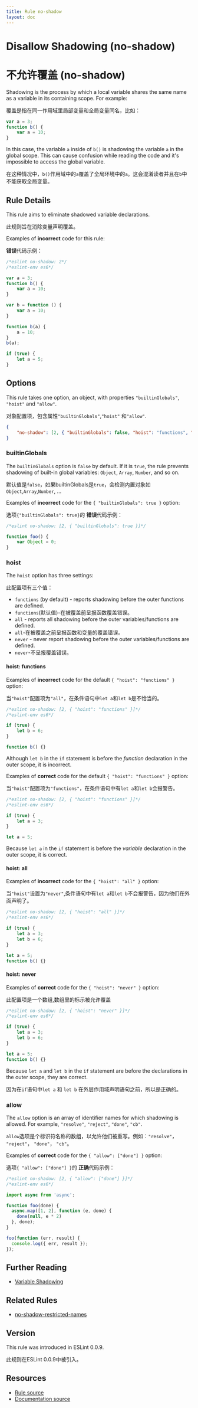 ```yaml
---
title: Rule no-shadow
layout: doc
---
```

<!-- Note: No pull requests accepted for this file. See README.md in the root directory for details. -->

# Disallow Shadowing (no-shadow)

# 不允许覆盖 (no-shadow)

Shadowing is the process by which a local variable shares the same name as a variable in its containing scope. For example:

覆盖是指在同一作用域里局部变量和全局变量同名，比如：

```js
var a = 3;
function b() {
    var a = 10;
}
```

In this case, the variable `a` inside of `b()` is shadowing the variable `a` in the global scope. This can cause confusion while reading the code and it's impossible to access the global variable.

在这种情况中，`b()`作用域中的`a`覆盖了全局环境中的`a`。这会混淆读者并且在`b`中不能获取全局变量。

## Rule Details

This rule aims to eliminate shadowed variable declarations.

此规则旨在消除变量声明覆盖。

Examples of **incorrect** code for this rule:

**错误**代码示例：

```js
/*eslint no-shadow: 2*/
/*eslint-env es6*/

var a = 3;
function b() {
    var a = 10;
}

var b = function () {
    var a = 10;
}

function b(a) {
    a = 10;
}
b(a);

if (true) {
    let a = 5;
}
```

## Options

This rule takes one option, an object, with properties `"builtinGlobals"`, `"hoist"` and `"allow"`.

对象配置项，包含属性`"builtinGlobals"`,`"hoist"` 和`"allow"`.

```json
{
    "no-shadow": [2, { "builtinGlobals": false, "hoist": "functions", "allow": [] }]
}
```

### builtinGlobals

The `builtinGlobals` option is `false` by default.
If it is `true`, the rule prevents shadowing of built-in global variables: `Object`, `Array`, `Number`, and so on.

默认值是`false`，如果builtinGlobals是`true`，会检测内置对象如`Object`,`Array`,`Number`, ...

Examples of **incorrect** code for the `{ "builtinGlobals": true }` option:

选项`{"builtinGlobals": true}`的 **错误**代码示例：

```js
/*eslint no-shadow: [2, { "builtinGlobals": true }]*/

function foo() {
    var Object = 0;
}
```

### hoist

The `hoist` option has three settings:

此配置项有三个值：

* `functions` (by default) - reports shadowing before the outer functions are defined.
* `functions`(默认值)-在被覆盖前呈报函数覆盖错误。
* `all` - reports all shadowing before the outer variables/functions are defined.
* `all`-在被覆盖之前呈报函数和变量的覆盖错误。
* `never` - never report shadowing before the outer variables/functions are defined.
* `never`-不呈报覆盖错误。


#### hoist: functions

Examples of **incorrect** code for the default `{ "hoist": "functions" }` option:

当`"hoist"`配置项为`"all"`，在条件语句中`let a`和`let b`是不恰当的。

```js
/*eslint no-shadow: [2, { "hoist": "functions" }]*/
/*eslint-env es6*/

if (true) {
    let b = 6;
}

function b() {}
```

Although `let b` in the `if` statement is before the *function* declaration in the outer scope, it is incorrect.

Examples of **correct** code for the default `{ "hoist": "functions" }` option:

当`"hoist"`配置项为`"functions"`，在条件语句中有`let a`和`let b`会报警告。


```js
/*eslint no-shadow: [2, { "hoist": "functions" }]*/
/*eslint-env es6*/

if (true) {
    let a = 3;
}

let a = 5;
```

Because `let a` in the `if` statement is before the *variable* declaration in the outer scope, it is correct.

#### hoist: all

Examples of **incorrect** code for the `{ "hoist": "all" }` option:

当`"hoist"`设置为`"never"`,条件语句中有`let a`和`let b`不会报警告，因为他们在外面声明了。

```js
/*eslint no-shadow: [2, { "hoist": "all" }]*/
/*eslint-env es6*/

if (true) {
    let a = 3;
    let b = 6;
}

let a = 5;
function b() {}
```

#### hoist: never

Examples of **correct** code for the `{ "hoist": "never" }` option:

此配置项是一个数组,数组里的标示被允许覆盖

```js
/*eslint no-shadow: [2, { "hoist": "never" }]*/
/*eslint-env es6*/

if (true) {
    let a = 3;
    let b = 6;
}

let a = 5;
function b() {}
```

Because `let a` and `let b` in the `if` statement are before the declarations in the outer scope, they are correct.

因为在`if`语句中`let a` 和 `let b` 在外层作用域声明语句之前，所以是正确的。


### allow

The `allow` option is an array of identifier names for which shadowing is allowed. For example, `"resolve"`, `"reject"`, `"done"`, `"cb"`.

`allow`选项是个标识符名称的数组，以允许他们被重写。例如：`"resolve"`， `"reject"`， `"done"`， `"cb"`。

Examples of **correct** code for the `{ "allow": ["done"] }` option:

选项`{ "allow": ["done"] }`的 **正确**代码示例：

```js
/*eslint no-shadow: [2, { "allow": ["done"] }]*/
/*eslint-env es6*/

import async from 'async';

function foo(done) {
  async.map([1, 2], function (e, done) {
    done(null, e * 2)
  }, done);
}

foo(function (err, result) {
  console.log({ err, result });
});
```

## Further Reading

* [Variable Shadowing](http://en.wikipedia.org/wiki/Variable_shadowing)

## Related Rules

* [no-shadow-restricted-names](no-shadow-restricted-names)

## Version

This rule was introduced in ESLint 0.0.9.

此规则在ESLint 0.0.9中被引入。

## Resources

* [Rule source](https://github.com/eslint/eslint/tree/master/lib/rules/no-shadow.js)
* [Documentation source](https://github.com/eslint/eslint/tree/master/docs/rules/no-shadow.md)
